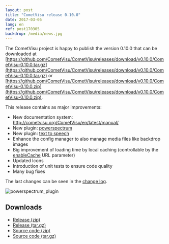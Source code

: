 ```yaml
---
layout: post
title: "CometVisu release 0.10.0"
date: 2017-03-05
lang: en
ref: post170305
backdrop: /media/news.jpg
---
```


The CometVisu project is happy to publish the version 0.10.0 that can be 
downloaded at 
[https://github.com/CometVisu/CometVisu/releases/download/v0.10.0/CometVisu-0.10.0.tar.gz](https://github.com/CometVisu/CometVisu/releases/download/v0.10.0/CometVisu-0.10.0.tar.gz)
or
[https://github.com/CometVisu/CometVisu/releases/download/v0.10.0/CometVisu-0.10.0.zip](https://github.com/CometVisu/CometVisu/releases/download/v0.10.0/CometVisu-0.10.0.zip).

This release contains as major improvements:
- New documentation system: http://cometvisu.org/CometVisu/en/latest/manual/
- New plugin: [powerspectrum](http://cometvisu.org/CometVisu/en/latest/manual/config/widgets/plugins/powerspectrum/index.html)
- New plugin: [text to speech](http://cometvisu.org/CometVisu/en/latest/manual/config/widgets/plugins/speech/index.html)
- Enhance the config manager to also manage media files like backdrop images
- Big improvement of loading time by local caching (controllable by the [enableCache](http://cometvisu.org/CometVisu/de/latest/manual/config/url-params.html?highlight=url#enablecache-caching-aktivieren) URL parameter)
- Updated Icons
- Introduction of unit tests to ensure code quality
- Many bug fixes

The last changes can be seen in the 
[change log](https://raw.githubusercontent.com/CometVisu/CometVisu/v0.10.0/ChangeLog).

![powerspectrum_plugin](https://cloud.githubusercontent.com/assets/10218721/22627055/f303e2d8-ebba-11e6-843a-1207e4371f11.png)

Downloads
---------

* [Release (zip)](https://github.com/CometVisu/CometVisu/releases/download/v0.10.0/CometVisu-0.10.0.zip)
* [Release (tar.gz)](https://github.com/CometVisu/CometVisu/releases/download/v0.10.0/CometVisu-0.10.0.tar.gz)
* [Source code (zip)](https://github.com/CometVisu/CometVisu/archive/v0.10.0.zip)
* [Source code (tar.gz)](https://github.com/CometVisu/CometVisu/archive/v0.10.0.tar.gz)
